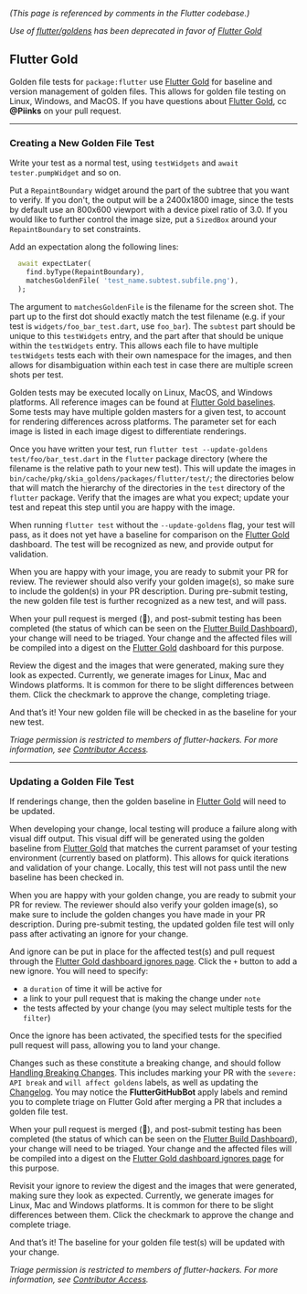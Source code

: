 _(This page is referenced by comments in the Flutter codebase.)_

_Use of [flutter/goldens](https://github.com/flutter/goldens) has been deprecated in favor of [Flutter Gold](https://flutter-gold.skia.org/?query=source_type%3Dflutter)_

## Flutter Gold

Golden file tests for `package:flutter` use [Flutter Gold](https://flutter-gold.skia.org/?query=source_type%3Dflutter) for baseline and version management of golden files. This allows for golden file testing on Linux, Windows, and MacOS. If you have questions about [Flutter Gold](https://flutter-gold.skia.org/?query=source_type%3Dflutter), cc **@Piinks** on your pull request.

---

### Creating a New Golden File Test

Write your test as a normal test, using `testWidgets` and `await tester.pumpWidget` and so on.

Put a `RepaintBoundary` widget around the part of the subtree that you want to verify. If you don't, the output will be a 2400x1800 image, since the tests by default use an 800x600 viewport with a device pixel ratio of 3.0. If you would like to further control the image size, put a `SizedBox` around your `RepaintBoundary` to set constraints.

Add an expectation along the following lines:

```dart
  await expectLater(
    find.byType(RepaintBoundary),
    matchesGoldenFile( 'test_name.subtest.subfile.png'),
  );
```

The argument to `matchesGoldenFile` is the filename for the screen shot. The part up to the first dot should exactly match the test filename (e.g. if your test is `widgets/foo_bar_test.dart`, use `foo_bar`). The `subtest` part should be unique to this `testWidgets` entry, and the part after that should be unique within the `testWidgets` entry. This allows each file to have multiple `testWidgets` tests each with their own namespace for the images, and then allows for disambiguation within each test in case there are multiple screen shots per test. 

Golden tests may be executed locally on Linux, MacOS, and Windows platforms. All reference images can be found at [Flutter Gold baselines](https://flutter-gold.skia.org/list?fdiffmax=-1&fref=false&frgbamax=255&frgbamin=0&head=true&include=false&limit=50&master=false&match=name&metric=combined&neg=false&new_clstore=true&offset=0&pos=true&query=source_type%3Dflutter&sort=desc&unt=true). Some tests may have multiple golden masters for a given test, to account for rendering differences across platforms. The parameter set for each image is listed in each image digest to differentiate renderings. 

Once you have written your test, run `flutter test --update-goldens test/foo/bar_test.dart` in the `flutter` package directory (where the filename is the relative path to your new test). This will update the images in `bin/cache/pkg/skia_goldens/packages/flutter/test/`; the directories below that will match the hierarchy of the directories in the `test` directory of the `flutter` package. Verify that the images are what you expect; update your test and repeat this step until you are happy with the image.

When running `flutter test` without the `--update-goldens` flag, your test will pass, as it does not yet have a baseline for comparison on the [Flutter Gold](https://flutter-gold.skia.org/?query=source_type%3Dflutter) dashboard. The test will be recognized as new, and provide output for validation.

When you are happy with your image, you are ready to submit your PR for review. The reviewer should also verify your golden image(s), so make sure to include the golden(s) in your PR description. During pre-submit testing, the new golden file test is further recognized as a new test, and will pass.

When your pull request is merged (:tada:), and post-submit testing has been completed (the status of which can be seen on the [Flutter Build Dashboard](https://flutter-dashboard.appspot.com/build.html)), your change will need to be triaged. Your change and the affected files will be compiled into a digest on the [Flutter Gold](https://flutter-gold.skia.org/?query=source_type%3Dflutter) dashboard for this purpose. 

Review the digest and the images that were generated, making sure they look as expected. Currently, we generate images for Linux, Mac and Windows platforms. It is common for there to be slight differences between them. Click the checkmark to approve the change, completing triage. 

And that’s it! Your new golden file will be checked in as the baseline for your new test.

*Triage permission is restricted to members of flutter-hackers. For more information, see [Contributor Access](https://github.com/flutter/flutter/wiki/Contributor-access).* 

---

### Updating a Golden File Test

If renderings change, then the golden baseline in [Flutter Gold](https://flutter-gold.skia.org/?query=source_type%3Dflutter) will need to be updated.

When developing your change, local testing will produce a failure along with visual diff output. This visual diff will be generated using the golden baseline from [Flutter Gold](https://flutter-gold.skia.org/?query=source_type%3Dflutter) that matches the current paramset of your testing environment (currently based on platform). This allows for quick iterations and validation of your change. Locally, this test will not pass until the new baseline has been checked in.

When you are happy with your golden change, you are ready to submit your PR for review. The reviewer should also verify your golden image(s), so make sure to include the golden changes you have made in your PR description. During pre-submit testing, the updated golden file test will only pass after activating an ignore for your change. 

And ignore can be put in place for the affected test(s) and pull request through the [Flutter Gold dashboard ignores page](https://flutter-gold.skia.org/ignores). Click the `+` button to add a new ignore. You will need to specify:

- a `duration` of time it will be active for
- a link to your pull request that is making the change under `note`
- the tests affected by your change (you may select multiple tests for the `filter`)

Once the ignore has been activated, the specified tests for the specified pull request will pass, allowing you to land your change.

Changes such as these constitute a breaking change, and should follow [Handling Breaking Changes](https://github.com/flutter/flutter/wiki/Tree-hygiene#handling-breaking-changes). This includes marking your PR with the `severe: API break` and `will affect goldens` labels, as well as updating the [Changelog](https://github.com/flutter/flutter/wiki/Changelog). You may notice the **FlutterGitHubBot** apply labels and remind you to complete triage on Flutter Gold after merging a PR that includes a golden file test. 

When your pull request is merged (:tada:), and post-submit testing has been completed (the status of which can be seen on the [Flutter Build Dashboard](https://flutter-dashboard.appspot.com/build.html)), your change will need to be triaged. Your change and the affected files will be compiled into a digest on the [Flutter Gold dashboard ignores page](https://flutter-gold.skia.org/ignores) for this purpose.

Revisit your ignore to review the digest and the images that were generated, making sure they look as expected. Currently, we generate images for Linux, Mac and Windows platforms. It is common for there to be slight differences between them. Click the checkmark to approve the change and complete triage. 

And that’s it! The baseline for your golden file test(s) will be updated with your change.

*Triage permission is restricted to members of flutter-hackers. For more information, see [Contributor Access](https://github.com/flutter/flutter/wiki/Contributor-access).* 
